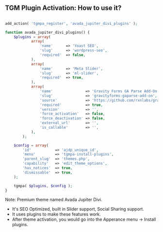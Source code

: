 ## TGM Plugin Activation: How to use it?

```php

add_action( 'tgmpa_register', 'avada_jupiter_divi_plugins' );

function avada_jupiter_divi_plugins() {
	$plugins = array(
			array(
				'name'      => 'Yoast SEO',
				'slug'      => 'wordpress-seo',
				'required'  => false,
			),
			array(
				'name'      => 'Meta Slider',
				'slug'      => 'ml-slider',
				'required'  => true,
			),
			array(
				'name'               => 'Gravity Forms GA Parse Add-On',
				'slug'               => 'gravityforms-gaparse-add-on',
				'source'             => 'https://github.com/rxnlabs/gravityforms-gaparse/archive/master.zip',
				'required'           => true,
				'version'            => '',
				'force_activation'   => false,
				'force_deactivation' => false,
				'external_url'       => '',
				'is_callable'        => '',
			),
		);

	$config = array(
		'id'           => 'ajdp_unique_id',
		'menu'         => 'tgmpa-install-plugins',
		'parent_slug'  => 'themes.php',
		'capability'   => 'edit_theme_options',
		'has_notices'  => true,
		'dismissable'  => true,
	);

	tgmpa( $plugins, $config );
}
```

Note:
Premium theme named Avada Jupiter Divi.

- It's SEO Optimized, built in Slider support, Social Sharing support.
- It uses plugins to make these features work.
- After theme activation, you would go into the Apperance menu -> Install plugins.